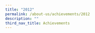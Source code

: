 ```yaml
---
title: "2012"
permalink: /about-us/achievements/2012
description: ""
third_nav_title: Achievements
---
```

